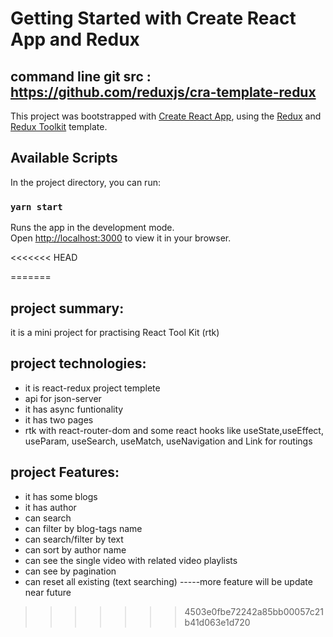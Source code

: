 # Getting Started with Create React App and Redux

## command line git src : https://github.com/reduxjs/cra-template-redux

This project was bootstrapped with [Create React App](https://github.com/facebook/create-react-app), using the [Redux](https://redux.js.org/) and [Redux Toolkit](https://redux-toolkit.js.org/) template.

## Available Scripts

In the project directory, you can run:

### `yarn start`

Runs the app in the development mode.\
Open [http://localhost:3000](http://localhost:3000) to view it in your browser.

<<<<<<< HEAD

=======
## project summary:
 it is a mini project for practising React Tool Kit (rtk) 
## project technologies:
* it is react-redux project templete 
* api for json-server
* it has async funtionality
* it has two pages
* rtk with react-router-dom and some react hooks like useState,useEffect, useParam, useSearch, useMatch, useNavigation and Link for routings
## project Features:
- it has some blogs
- it has author
- can search 
- can filter by blog-tags name 
- can search/filter by text 
- can sort by author name
- can see the single video with related video playlists
- can see by pagination
- can reset all existing (text searching)
-----more feature will be update near future
>>>>>>> 4503e0fbe72242a85bb00057c21b41d063e1d720

